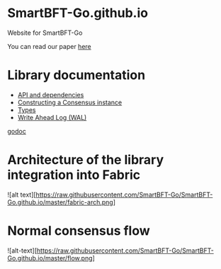 # SmartBFT-Go.github.io
Website for SmartBFT-Go

You can read our paper [here](paper.pdf)


# Library documentation
- [API and dependencies](godoc/pkg/github.com/SmartBFT-Go/consensus/pkg/api/index.html)
- [Constructing a Consensus instance](godoc/pkg/github.com/SmartBFT-Go/consensus/pkg/consensus/index.html)
- [Types](godoc/pkg/github.com/SmartBFT-Go/consensus/pkg/types/index.html)
- [Write Ahead Log (WAL)](godoc/pkg/github.com/SmartBFT-Go/consensus/pkg/wal/index.html)

[godoc](https://raw.githubusercontent.com/SmartBFT-Go/consensus/master/godoc/localhost%3A6060/pkg/github.com/SmartBFT-Go/consensus/pkg/index.html)

# Architecture of the library integration into Fabric
![alt text][https://raw.githubusercontent.com/SmartBFT-Go/SmartBFT-Go.github.io/master/fabric-arch.png]

# Normal consensus flow
![alt-text][https://raw.githubusercontent.com/SmartBFT-Go/SmartBFT-Go.github.io/master/flow.png]
#  

